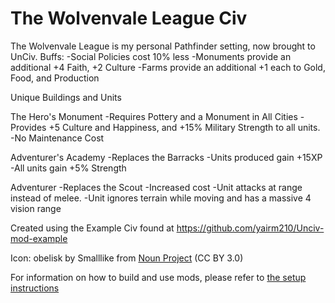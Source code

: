 # The Wolvenvale League Civ

The Wolvenvale League is my personal Pathfinder setting, now brought to UnCiv.
Buffs:
-Social Policies cost 10% less
-Monuments provide an additional +4 Faith, +2 Culture
-Farms provide an additional +1 each to Gold, Food, and Production

Unique Buildings and Units

The Hero's Monument
-Requires Pottery and a Monument in All Cities
-Provides +5 Culture and Happiness, and +15% Military Strength to all units.
-No Maintenance Cost

Adventurer's Academy
-Replaces the Barracks
-Units produced gain +15XP
-All units gain +5% Strength

Adventurer
-Replaces the Scout
-Increased cost
-Unit attacks at range instead of melee.
-Unit ignores terrain while moving and has a massive 4 vision range

Created using the Example Civ found at https://github.com/yairm210/Unciv-mod-example

Icon: obelisk by Smalllike from <a href="https://thenounproject.com/browse/icons/term/obelisk/" target="_blank" title="obelisk Icons">Noun Project</a> (CC BY 3.0)

For information on how to build and use mods, please refer to [the setup instructions](https://yairm210.github.io/Unciv/Modders/Making-a-new-Civilization/)
